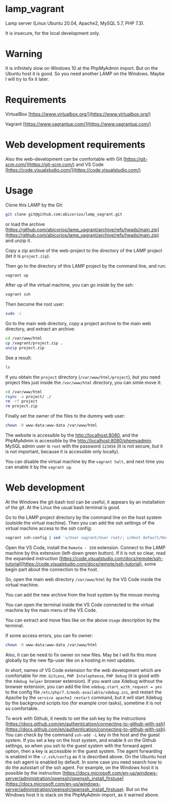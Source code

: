 # lamp_vagrant

Lamp server (Linux Ubuntu 20.04, Apache2, MySQL 5.7, PHP 7.3).

It is insecure, for the local development only.

# Warning

It is infinitely slow on Windows 10 at the PhpMyAdmin import. But on the Ubuntu host it is good. So you need another LAMP on the Windows. Maybe I will try to fix it later.

# Requirements

VirtualBox [https://www.virtualbox.org/](https://www.virtualbox.org/)

Vagrant [https://www.vagrantup.com/](https://www.vagrantup.com/)

# Web development requirements
Also the web-development can be comfortable with Git [https://git-scm.com/](https://git-scm.com/) and VS Code [https://code.visualstudio.com/](https://code.visualstudio.com/)

# Usage

Clone this LAMP by the Git:

```bash
git clone git@github.com:abicorios/lamp_vagrant.git
```

or load the archive [https://github.com/abicorios/lamp_vagrant/archive/refs/heads/main.zip](https://github.com/abicorios/lamp_vagrant/archive/refs/heads/main.zip) and unzip it.

Copy a zip archive of the web-project to the directory of the LAMP project (let it is `project.zip`).

Then go to the directory of this LAMP project by the command line, and run:

```bash
vagrant up
```

After up of the virtual machine, you can go inside by the ssh:

```bash
vagrant ssh
```

Then become the root user:

```bash
sudo -i
```

Go to the main web directory, copy a project archive to the main web directory, and extract an archive:

```bash
cd /var/www/html
cp /vagrant/project.zip .
unzip project.zip
```

See a result:

```bash
ls
```

If you obtain the `project` directory (`/var/www/html/project`), but you need project files just inside the `/var/www/html` directory, you can simle move it:

```bash
cd /var/www/html
rsync -a project/ ./
rm -rf project
rm project.zip
```

Finally set the owner of the files to the dummy web user:

```bash
chown -R www-data:www-data /var/www/html
```

The website is accessible by the [http://localhost:8080](http://localhost:8080), and the PhpMyAdmin is accessible by the [http://localhost:8080/phpmyadmin](http://localhost:8080/phpmyadmin). MySQL admin user is `root` with the password `123456` (it is not secure, but it is not important, because it is accessible only locally).

You can disable the virtual machine by the `vagrant halt`, and next time you can enable it by the `vagrant up`.


# Web development
At the Windows the git-bash tool can be useful, it appears by an installation of the git. At the Linux the usual bash terminal is good.

Go to the LAMP project directory by the command line on the host system (outside the virtual machine). Then you can add the ssh settings of the virtual machine access to the ssh config:

```bash
vagrant ssh-config | sed 's/User vagrant/User root/; s/Host default/Host lamp/; $i\ \ ForwardAgent yes' >> ~/.ssh/config
```

Open the VS Code, install the `Remote - SSH` extension. Connect to the LAMP machine by this extension (left-down green button). If it is not so clear, read the expanded instruction [https://code.visualstudio.com/docs/remote/ssh-tutorial](https://code.visualstudio.com/docs/remote/ssh-tutorial), some begin part about the connection to the host.

So, open the main web directory `/var/www/html` by the VS Code inside the virtual machine.

You can add the new archive from the host system by the mouse moving.

You can open the terminal inside the VS Code connected to the virtual machine by the main menu of the VS Code.

You can extract and move files like on the above `Usage` description by the terminal.

If some access errors, you can fix owner:

```bash
chown -R www-data:www-data /var/www/html
```

Also, it can be need to fix owner on new files. May be I will fix this more globally by the new ftp-user like on a hosting in next updates.

In short, names of VS Code extension for the web development which are comfortable for me: `GitLens`, `PHP Intelephense`, `PHP Debug` (it is good with the `Xdebug helper` browser extension). If you want use Xdebug without the browser extension, you can add the line `xdebug.start_with_request = yes` to the config file `/etc/php/7.3/mods-available/xdebug.ini`, and restart the Apache by the `service apache2 restart` command, but it will start Xdebug by the background scripts too (for example cron tasks), sometime it is not so comfortable.

To work with Github, it needs to set the ssh key by the instructions [https://docs.github.com/en/authentication/connecting-to-github-with-ssh](https://docs.github.com/en/authentication/connecting-to-github-with-ssh). You can check by the command `ssh-add -L` key in the host and the guest system. If you set a key on the host system, and enable it on the Github settings, so when you ssh to the guest system with the forward agent option, then a key is accessible in the guest system. The agent forwarding is enabled in the `~/.ssh/config` as it is described above. On the Ubuntu host the ssh agent is enabled by default. In some case you need search how to do the autostart of the ssh agent. For example, on the Windows host it is possible by the instruction [https://docs.microsoft.com/en-us/windows-server/administration/openssh/openssh_install_firstuse](https://docs.microsoft.com/en-us/windows-server/administration/openssh/openssh_install_firstuse). But on the Windows host it is stack on the PhpMyAdmin import, as it warned above.
